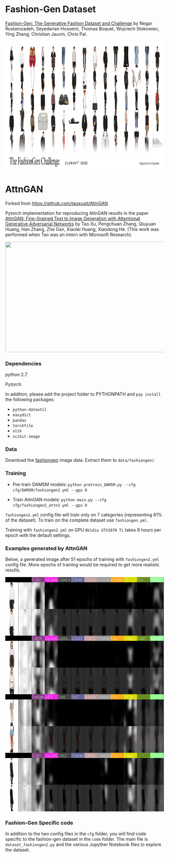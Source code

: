 # Fashion-Gen Dataset

[Fashion-Gen: The Generative Fashion Dataset and Challenge](https://arxiv.org/abs/1806.08317) by Negar Rostamzadeh, Seyedarian Hosseini, Thomas Boquet, Wojciech Stokowiec, Ying Zhang, Christian Jauvin, Chris Pal.

<img src="fashiongen-banner.jpg" width="1024px" height="410px"/>

# AttnGAN
Forked from https://github.com/taoxugit/AttnGAN  

Pytorch implementation for reproducing AttnGAN results in the paper [AttnGAN: Fine-Grained Text to Image Generation
with Attentional Generative Adversarial Networks](http://openaccess.thecvf.com/content_cvpr_2018/papers/Xu_AttnGAN_Fine-Grained_Text_CVPR_2018_paper.pdf) by Tao Xu, Pengchuan Zhang, Qiuyuan Huang, Han Zhang, Zhe Gan, Xiaolei Huang, Xiaodong He. (This work was performed when Tao was an intern with Microsoft Research). 

<img src="framework.png" width="900px" height="350px"/>


### Dependencies
python 2.7

Pytorch

In addition, please add the project folder to PYTHONPATH and `pip install` the following packages:
- `python-dateutil`
- `easydict`
- `pandas`
- `torchfile`
- `nltk`
- `scikit-image`



### Data

Download the [fashiongen](https://fashion-gen.com) image data. Extract them to `data/fashiongen/`.  



### Training
- Pre-train DAMSM models:
  `python pretrain_DAMSM.py --cfg cfg/DAMSM/fashiongen2.yml --gpu 0`
 
- Train AttnGAN models:
  `python main.py --cfg cfg/fashiongen2_attn2.yml --gpu 0`

`fashiongen2.yml` config file will train only on 7 categories (representing 61% of the dataset). To train on the complete dataset use `fashiongen.yml`.  

Training with `fashiongen2.yml` on GPU `NVidia GTX1070 Ti` takes 8 hours per epoch with the default settings.  


### Examples generated by AttnGAN

Below, a generated image after 51 epochs of training  with `fashiongen2.yml` config file.  More epochs of training would be required to get more realistic results.  

<img src="G_average_51_1_1024.png" width="1024px" height="742px"/>


### Fashion-Gen Specific code

In addition to the two config files in the `cfg` folder, you will find code specific to the fashion-gen dataset in the `code` folder. The main file is `dataset_fashiongen2.py` and the various Jupyther Notebook files to explore the dataset.  

